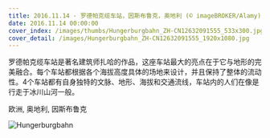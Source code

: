 ```yaml
---
title: 2016.11.14 - 罗德帕克缆车站，因斯布鲁克，奥地利 (© imageBROKER/Alamy)
date: 2016.11.14 00:00:00
cover_index: /images/thumbs/Hungerburgbahn_ZH-CN12632091555_533x300.jpg
cover_detail: /images/Hungerburgbahn_ZH-CN12632091555_1920x1080.jpg
---
```


罗德帕克缆车站是著名建筑师扎哈的作品，这座车站最大的亮点在于它与地形的完美融合。每个车站都根据各个海拔高度具体的场地来设计，并且保持了整体的流动性。4个车站都有自身独特的文脉、地形、海拔和交通流线，车站内的人们在像是行走于冰川山河一般。

欧洲, 奥地利, 因斯布鲁克

![Hungerburgbahn](/images/Hungerburgbahn_ZH-CN12632091555_1920x1080.jpg)
